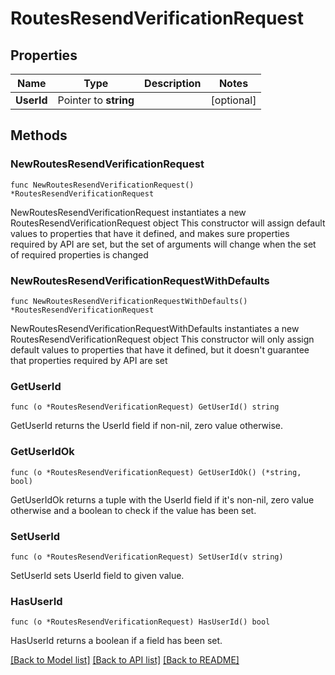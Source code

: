 # RoutesResendVerificationRequest

## Properties

Name | Type | Description | Notes
------------ | ------------- | ------------- | -------------
**UserId** | Pointer to **string** |  | [optional] 

## Methods

### NewRoutesResendVerificationRequest

`func NewRoutesResendVerificationRequest() *RoutesResendVerificationRequest`

NewRoutesResendVerificationRequest instantiates a new RoutesResendVerificationRequest object
This constructor will assign default values to properties that have it defined,
and makes sure properties required by API are set, but the set of arguments
will change when the set of required properties is changed

### NewRoutesResendVerificationRequestWithDefaults

`func NewRoutesResendVerificationRequestWithDefaults() *RoutesResendVerificationRequest`

NewRoutesResendVerificationRequestWithDefaults instantiates a new RoutesResendVerificationRequest object
This constructor will only assign default values to properties that have it defined,
but it doesn't guarantee that properties required by API are set

### GetUserId

`func (o *RoutesResendVerificationRequest) GetUserId() string`

GetUserId returns the UserId field if non-nil, zero value otherwise.

### GetUserIdOk

`func (o *RoutesResendVerificationRequest) GetUserIdOk() (*string, bool)`

GetUserIdOk returns a tuple with the UserId field if it's non-nil, zero value otherwise
and a boolean to check if the value has been set.

### SetUserId

`func (o *RoutesResendVerificationRequest) SetUserId(v string)`

SetUserId sets UserId field to given value.

### HasUserId

`func (o *RoutesResendVerificationRequest) HasUserId() bool`

HasUserId returns a boolean if a field has been set.


[[Back to Model list]](../README.md#documentation-for-models) [[Back to API list]](../README.md#documentation-for-api-endpoints) [[Back to README]](../README.md)


